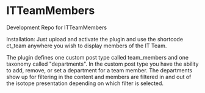 # ITTeamMembers
Development Repo for ITTeamMembers

Installation: Just upload and activate the plugin and use the shortcode ct_team anywhere you wish to display members of the IT Team.

The plugin defines one custom post type called team_members and one taxonomy called "departments". In the custom post type you have the ability to add, remove, or set a department for a team member. The departments show up for filtering in the content and members are filtered in and out of the isotope presentation depending on which filter is selected. 
